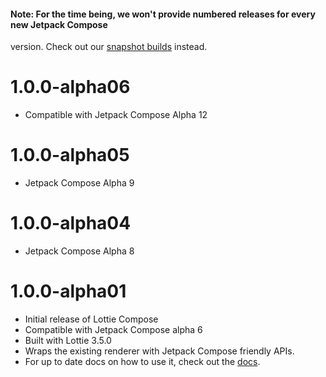 #### Note: For the time being, we won't provide numbered releases for every new Jetpack Compose
version. Check out our [snapshot builds](https://github.com/airbnb/lottie/blob/master/android-compose.md#getting-started) instead.

# 1.0.0-alpha06
* Compatible with Jetpack Compose Alpha 12

# 1.0.0-alpha05
* Jetpack Compose Alpha 9

# 1.0.0-alpha04
* Jetpack Compose Alpha 8

# 1.0.0-alpha01
* Initial release of Lottie Compose
* Compatible with Jetpack Compose alpha 6
* Built with Lottie 3.5.0
* Wraps the existing renderer with Jetpack Compose friendly APIs.
* For up to date docs on how to use it, check out the [docs](http://airbnb.io/lottie/#/android-compose).